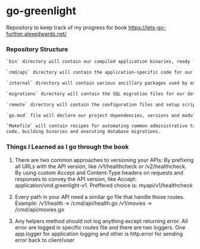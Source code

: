 # go-greenlight

Repository to keep track of my progress for book https://lets-go-further.alexedwards.net/

### Repository Structure

```bash
`bin` directory will contain our compiled application binaries, ready for deployment to a production server.

`cmd/api` directory will contain the application-specific code for our Greenlight API application. This includes the code for running the server, reading and writing HTTP requests, and managing authentication.

`internal` directory will contain various ancillary packages used by our API. It will contain the code for interacting with our database, doing data validation, sending emails and so on. Basically, any code which isn’t application-specific and can potentially be reused will live in here. Our Go code under cmd/api will import the packages in the internal directory (but never the other way around).

`migrations` directory will contain the SQL migration files for our database.

`remote` directory will contain the configuration files and setup scripts for our production server.

`go.mod` file will declare our project dependencies, versions and module path.

`Makefile` will contain recipes for automating common administrative tasks — like auditing our Go
code, building binaries and executing database migrations.
```

### Things I Learned as I go through the book

1. There are two common approaches to versioning your APIs:
   By prefixing all URLs with the API version, like /v1/healthcheck or /v2/healthcheck.
   By using custom Accept and Content-Type headers on requests and responses to convey the API version, like Accept: application/vnd.greenlight-v1.
   Preffered choice is: myapi/v1/healthcheck

1. Every path in your API need a similar go file that handle those routes. Example:
   /v1/health -> /cmd/api/health.go
   /v1/movies -> /cmd/api/movies.go

1. Any helpers method should not log anything except returning error. All error are logged in specific routes file and there are two loggers. One app.logger for application logging and other is http.error for sending error back to client/user
